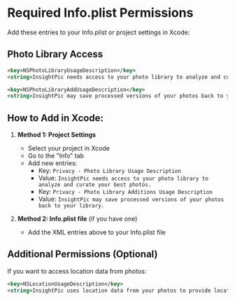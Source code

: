# Required Info.plist Permissions

Add these entries to your Info.plist or project settings in Xcode:

## Photo Library Access
```xml
<key>NSPhotoLibraryUsageDescription</key>
<string>InsightPic needs access to your photo library to analyze and curate your best photos.</string>

<key>NSPhotoLibraryAddUsageDescription</key>
<string>InsightPic may save processed versions of your photos back to your library.</string>
```

## How to Add in Xcode:

1. **Method 1: Project Settings**
   - Select your project in Xcode
   - Go to the "Info" tab
   - Add new entries:
     - Key: `Privacy - Photo Library Usage Description`
     - Value: `InsightPic needs access to your photo library to analyze and curate your best photos.`
     - Key: `Privacy - Photo Library Additions Usage Description`
     - Value: `InsightPic may save processed versions of your photos back to your library.`

2. **Method 2: Info.plist file** (if you have one)
   - Add the XML entries above to your Info.plist file

## Additional Permissions (Optional)
If you want to access location data from photos:

```xml
<key>NSLocationUsageDescription</key>
<string>InsightPic uses location data from your photos to provide location-based photo grouping.</string>
```